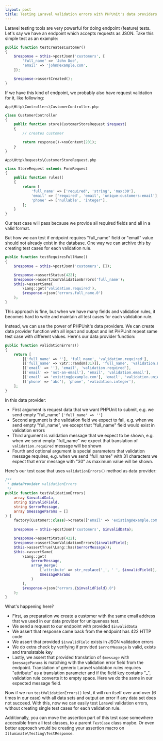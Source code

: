 ```yaml
---
layout: post
title: Testing Laravel validation errors with PHPUnit's data providers
---
```


Laravel testing tools are very powerful for doing endpoint (feature) tests. Let's say we have an endpoint which accepts requests as JSON. Take this simple test as an example:

<!--more-->

```php
public function testCreatesCustomer()
{
    $response = $this->postJson('customers', [
        'full_name' => 'John Doe',
        'email' => 'john@example.com',
    ]);

    $response->assertCreated();
}
```

If we have this kind of endpoint, we probably also have request validation for it, like following:

`App\Http\Controllers\CustomerController.php`
```php
class CustomerController
{
    public function store(CustomerStoreRequest $request)
    {
        // creates customer

        return response()->noContent(201);
    }
}
```

`App\Http\Requests\CustomerStoreRequest.php`
```php
class StoreRequest extends FormRequest
{
    public function rules()
    {
        return [
            'full_name' => ['required', 'string', 'max:30'],
            'email' => ['required', 'email', 'unique:customers:email'],
            'phone' => ['nullable', 'integer'],
        ];
    }
}
```

Our test case will pass because we provide all required fields and all in a valid format.

But how we can test if endpoint requires "full_name" field or "email" value should not already exist in the database.
One way we can archive this by creating test cases for each validation rule.

```php
public function testRequiresFullName()
{
    $response = $this->postJson('customers', []);

    $response->assertStatus(422);
    $response->assertJsonValidationErrors('full_name');
    $this->assertSame(
        \Lang::get('validation.required'),
        $response->json('errors.full_name.0')
    );
}
```

This approach is fine, but when we have many fields and validation rules, 
it becomes hard to write and maintain all test cases for each validation rule.

Instead, we can use the power of PHPUnit's data providers.
We can create data provider function with all input and output and let PHPUnit repeat same test case with different values.
Here's our data provider function:

```php
public function validationErrors()
{
    return [
        [['full_name' => ''], 'full_name', 'validation.required'],
        [['full_name' => \Str::random(31)]], 'full_name', 'validation.max.string', ['max' => 30]],
        [['email' => ''], 'email', 'validation.required'],
        [['email' => 'not-an-email'], 'email', 'validation.email'],
        [['email' => 'existing@example.com'], 'email', 'validation.unique'],
        [['phone' => 'abc'], 'phone', 'validation.integer'],
    ];
}
```

In this data provider:
* First argument is request data that we want PHPUnit to submit, e.g. we send empty "full_name" `['full_name' => '']`
* Second argument is the validation field we expect to fail, e.g. when we send empty "full_name", we except that "full_name" field would exist in validation errors
* Third argument is validation message that we expect to be shown, e.g.  when we send empty "full_name" we expect that translation of `validation.required` message will be shown
* Fourth and optional argument is special parameters that validation message requires, e.g. when we send "full_name" with 31 characters we expect that error message with "30" as maximum value will be shown.

Here's our test case that uses `validationErrors()` method as data provider:

```php
/**
 * @dataProvider validationErrors
 */
public function testValidationErrors(
    array $invalidData,
    string $invalidField,
    string $errorMessage,
    array $messageParams = []
) {
    factory(Customer::class)->create(['email' => 'existing@example.com']);
    
    $response = $this->postJson('customers', $invalidData);

    $response->assertStatus(422);
    $response->assertJsonValidationErrors($invalidField);
    $this->assertTrue(\Lang::has($errorMessage));
    $this->assertSame(
        \Lang::get(
            $errorMessage,
            array_merge(
                ['attribute' => str_replace('_', ' ', $invalidField)],
                $messageParams
            )
        ),
        $response->json("errors.{$invalidField}.0")
    );
}
```

What's happening here?
* First, as preparation we create a customer with the same email address that we used in our data provider for uniqueness test.
* We send a request to our endpoint with provided `$invalidData`
* We assert that response came back from the endpoint has 422 HTTP code
* We assert that provided `$invalidField` exists in JSON validation errors
* We do extra check by verifying if provided `$errorMessage` is valid, exists and translatable key
* Lastly, we assert that provided translation of `$message` with `$messageParams` is matching with the validation error field from the endpoint. Translation of generic Laravel validation rules requires "attribute" as a translation parameter and if the field key contains "_", validation rule converts it to empty space. Here we do the same in our expected message field.

Now if we run `testValidationErrors()` test, it will run itself over and over (6 times in our case) with all data sets and 
output an error if any data set does not succeed.
With this, now we can easily test Laravel validation errors, without creating single test cases for each validation rule.

Additionally, you can move the assertion part of this test case somewhere accessible from all test classes, to a parent `TestCase` class maybe. 
Or even better approach would be creating your assertion macro on `Illuminate\Testing\TestResponse`.